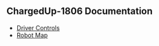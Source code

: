 ## ChargedUp-1806 Documentation
 - [Driver Controls](https://github.com/frc1806/ChargedUp-1806/blob/main/documentation/Controls.md)
 - [Robot Map](https://github.com/frc1806/ChargedUp-1806/blob/main/documentation/RobotMap.md)